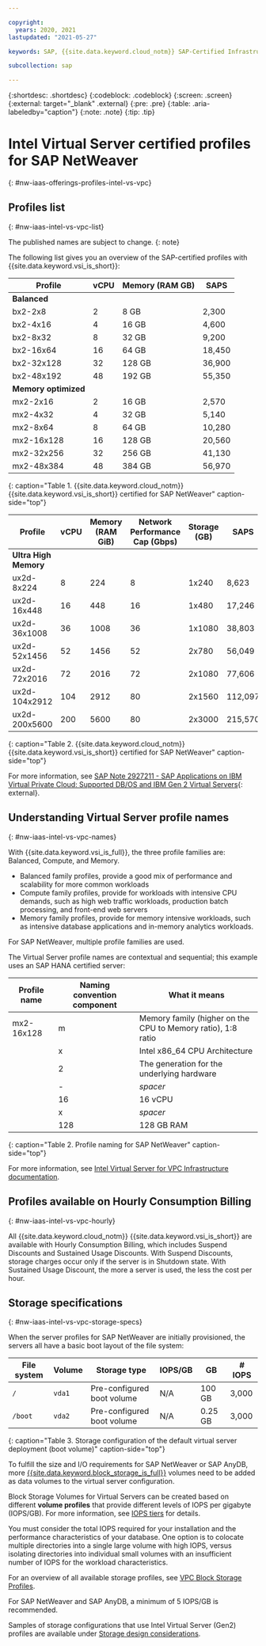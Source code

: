 ```yaml
---

copyright:
  years: 2020, 2021
lastupdated: "2021-05-27"

keywords: SAP, {{site.data.keyword.cloud_notm}} SAP-Certified Infrastructure, {{site.data.keyword.ibm_cloud_sap}}, SAP Workloads

subcollection: sap

---
```


{:shortdesc: .shortdesc}
{:codeblock: .codeblock}
{:screen: .screen}
{:external: target="_blank" .external}
{:pre: .pre}
{:table: .aria-labeledby="caption"}
{:note: .note}
{:tip: .tip}

# Intel Virtual Server certified profiles for SAP NetWeaver
{: #nw-iaas-offerings-profiles-intel-vs-vpc}

## Profiles list
{: #nw-iaas-intel-vs-vpc-list}

The published names are subject to change.
{: note}

The following list gives you an overview of the SAP-certified profiles with {{site.data.keyword.vsi_is_short}}:

| **Profile** | **vCPU** | **Memory (RAM GB)** | **SAPS** |
| --- | --- | --- | --- |
| **Balanced** | | | |
| bx2-2x8 | 2 | 8 GB | 2,300 |
| bx2-4x16 | 4 | 16 GB |  4,600 |
| bx2-8x32 | 8 | 32 GB |  9,200 |
| bx2-16x64 | 16 | 64 GB | 18,450 |
| bx2-32x128 | 32 | 128 GB | 36,900 |
| bx2-48x192 | 48 | 192 GB | 55,350 |
| **Memory optimized** | | | |
| mx2-2x16 | 2 | 16 GB | 2,570 |
| mx2-4x32 | 4 | 32 GB | 5,140 |
| mx2-8x64 | 8 | 64 GB | 10,280 |
| mx2-16x128 | 16 | 128 GB | 20,560 |
| mx2-32x256 | 32 | 256 GB | 41,130 |
| mx2-48x384 | 48 | 384 GB | 56,970 |
{: caption="Table 1. {{site.data.keyword.cloud_notm}} {{site.data.keyword.vsi_is_short}} certified for SAP NetWeaver" caption-side="top"}

| **Profile** | **vCPU** | **Memory (RAM GiB)** | **Network Performance Cap (Gbps)** | **Storage (GB)** | **SAPS** |
| --- | --- | --- | --- | --- | --- |
| **Ultra High Memory** | | | | | | 
| ux2d-8x224 | 8 | 224 | 8 | 1x240 | 8,623 |
| ux2d-16x448 | 16 | 448 | 16 | 1x480 | 17,246 |
| ux2d-36x1008 | 36 | 1008 | 36 | 1x1080 | 38,803 |
| ux2d-52x1456 | 52 | 1456 | 52 | 2x780 | 56,049 |
| ux2d-72x2016 | 72 | 2016 | 72 | 2x1080 | 77,606 |
| ux2d-104x2912 | 104 | 2912 | 80 | 2x1560 | 112,097 |
| ux2d-200x5600 | 200 | 5600 | 80 | 2x3000 | 215,570 |
{: caption="Table 2. {{site.data.keyword.cloud_notm}} {{site.data.keyword.vsi_is_short}} certified for SAP NetWeaver" caption-side="top"}

For more information, see [SAP Note 2927211 - SAP Applications on IBM Virtual Private Cloud: Supported DB/OS and IBM Gen 2 Virtual Servers](https://launchpad.support.sap.com/#/notes/2927211){: external}.


## Understanding Virtual Server profile names
{: #nw-iaas-intel-vs-vpc-names}

With {{site.data.keyword.vsi_is_full}}, the three profile families are: Balanced, Compute, and Memory.
- Balanced family profiles, provide a good mix of performance and scalability for more common workloads
- Compute family profiles, provide for workloads with intensive CPU demands, such as high web traffic workloads, production batch processing, and front-end web servers
- Memory family profiles, provide for memory intensive workloads, such as intensive database applications and in-memory analytics workloads.

For SAP NetWeaver, multiple profile families are used.

The Virtual Server profile names are contextual and sequential; this example uses an SAP HANA certified server:

| Profile name | Naming convention component | What it means |
| --- | --- | --- |
| mx2-16x128 | m | Memory family (higher on the CPU to Memory ratio), 1:8 ratio|
| | x | Intel x86_64 CPU Architecture |
| | 2 | The generation for the underlying hardware |
| | - | _spacer_ |
| | 16 | 16 vCPU |
| | x | _spacer_ |
| | 128 | 128 GB RAM |
{: caption="Table 2. Profile naming for SAP NetWeaver" caption-side="top"}

For more information, see [Intel Virtual Server for VPC Infrastructure documentation](/docs/vpc?topic=vpc-profiles).


## Profiles available on Hourly Consumption Billing
{: #nw-iaas-intel-vs-vpc-hourly}

All {{site.data.keyword.cloud_notm}} {{site.data.keyword.vsi_is_short}} are available with Hourly Consumption Billing, which includes Suspend Discounts and Sustained Usage Discounts. With Suspend Discounts, storage charges occur only if the server is in Shutdown state. With Sustained Usage Discount, the more a server is used, the less the cost per hour.


## Storage specifications
{: #nw-iaas-intel-vs-vpc-storage-specs}

When the server profiles for SAP NetWeaver are initially provisioned, the servers all have a basic boot layout of the file system:

| File system | Volume | Storage type | IOPS/GB | GB | \# IOPS |
| --- | --- | --- | --- | --- | --- |
| `/` | `vda1` | Pre-configured boot volume | N/A | 100 GB | 3,000 |
| `/boot` | `vda2` | Pre-configured boot volume | N/A | 0.25 GB | 3,000 |
{: caption="Table 3. Storage configuration of the default virtual server deployment (boot volume)" caption-side="top"}

To fulfill the size and I/O requirements for SAP NetWeaver or SAP AnyDB, more [{{site.data.keyword.block_storage_is_full}}](/docs/vpc?topic=vpc-block-storage-about) volumes need to be added as data volumes to the virtual server configuration.

Block Storage Volumes for Virtual Servers can be created based on different **volume profiles** that provide different levels of IOPS per gigabyte (IOPS/GB). For more information, see [IOPS tiers](/docs/vpc?topic=vpc-block-storage-profiles#tiers) for details.

You must consider the total IOPS required for your installation and the performance characteristics of your database. One option is to colocate multiple directories into a single large volume with high IOPS, versus isolating directories into individual small volumes with an insufficient number of IOPS for the workload characteristics.

For an overview of all available storage profiles, see [VPC Block Storage Profiles](/docs/vpc?topic=vpc-block-storage-profiles).

For SAP NetWeaver and SAP AnyDB, a minimum of 5 IOPS/GB is recommended.

Samples of storage configurations that use Intel Virtual Server (Gen2) profiles are available under [Storage design considerations](/docs/sap?topic=sap-storage-design-considerations).
